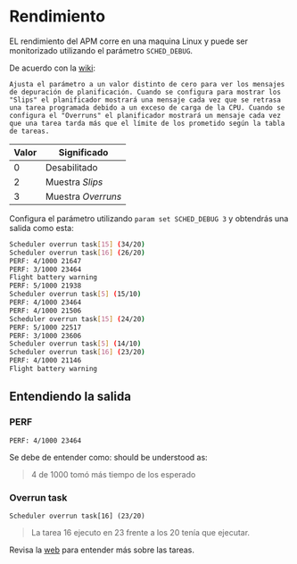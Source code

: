 # Rendimiento

EL rendimiento del APM corre en una maquina Linux y puede ser monitorizado utilizando el parámetro `SCHED_DEBUG`.

De acuerdo con la [wiki](http://copter.ardupilot.com/wiki/arducopter-parameters/#Scheduler_debug_level_SCHED_DEBUG):

```
Ajusta el parámetro a un valor distinto de cero para ver los mensajes de depuración de planificación. Cuando se configura para mostrar los "Slips" el planificador mostrará una mensaje cada vez que se retrasa una tarea programada debido a un exceso de carga de la CPU. Cuando se configura el "Overruns" el planificador mostrará un mensaje cada vez que una tarea tarda más que el límite de los prometido según la tabla de tareas.
```

|Valor	| Significado |
|-----|-----|
|0	|Desabilitado|
|2	|Muestra *Slips*|
|3	|Muestra *Overruns*|


Configura el parámetro utilizando `param set SCHED_DEBUG 3` y obtendrás una salida como esta:

```bash
Scheduler overrun task[15] (34/20)
Scheduler overrun task[16] (26/20)
PERF: 4/1000 21647
PERF: 3/1000 23464
Flight battery warning
PERF: 5/1000 21938
Scheduler overrun task[5] (15/10)
PERF: 4/1000 23464
PERF: 4/1000 21506
Scheduler overrun task[15] (24/20)
PERF: 5/1000 22517
PERF: 3/1000 23606
Scheduler overrun task[5] (14/10)
Scheduler overrun task[16] (23/20)
PERF: 4/1000 21146
Flight battery warning
```

## Entendiendo la salida

### PERF

```
PERF: 4/1000 23464
```
Se debe de entender como:
should be understood as:
>4 de 1000 tomó más tiempo de los esperado

### Overrun task

```
Scheduler overrun task[16] (23/20)
```
> La tarea 16 ejecuto en 23 frente a los 20 tenía que ejecutar.

Revisa la [web](http://dev.ardupilot.com/wiki/code-overview-scheduling-your-new-code-to-run-intermittently/) para entender más sobre las tareas.
